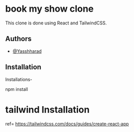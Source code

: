 # book my show clone

This clone is done using React and TailwindCSS.


## Authors

- [@Yasshharad](https://github.com/Yasshharad/bookMyShow-clone)


## Installation

Installations-

npm install 

# tailwind Installation
ref=
https://tailwindcss.com/docs/guides/create-react-app



